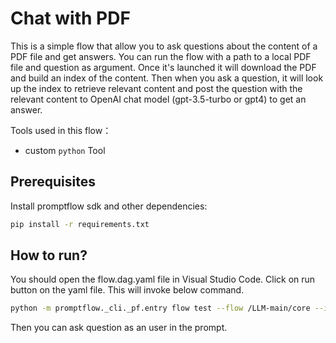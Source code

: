 # Chat with PDF

This is a simple flow that allow you to ask questions about the content of a PDF file and get answers.
You can run the flow with a path to a local PDF file and question as argument.
Once it's launched it will download the PDF and build an index of the content. 
Then when you ask a question, it will look up the index to retrieve relevant content and post the question with the relevant content to OpenAI chat model (gpt-3.5-turbo or gpt4) to get an answer.

Tools used in this flow：
- custom `python` Tool

## Prerequisites

Install promptflow sdk and other dependencies:
```bash
pip install -r requirements.txt
```
## How to run?
You should open the flow.dag.yaml file in Visual Studio Code.
Click on run button on the yaml file. This will invoke below command.

```bash
python -m promptflow._cli._pf.entry flow test --flow /LLM-main/core --interactive --user-agent "prompt-flow-extension/1.14.0 (darwin; x64) VSCode/1.86.0"
```

Then you can ask question as an user in the prompt.

